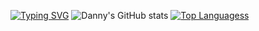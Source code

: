 [![Typing SVG](https://readme-typing-svg.demolab.com?font=Fira+Code&pause=1000&width=435&lines=Hi+there!+I+am+a+Full+Stack+Web+Dev;...%26%26+a+CS%2BMath+Undergrad+%40+UW-M)](https://git.io/typing-svg)
![Danny's GitHub stats](https://github-readme-stats.vercel.app/api?username=dannydxu1&count_private=true&bg_color=00000000&rank_icon=github&hide=stars,issues)
[![Top Languagess](https://github-readme-stats.vercel.app/api/top-langs/?username=dannydxu1&show_icons=true&bg_color=00000000&layout=compact)](https://github.com/dannydxu1/github-readme-stats)
